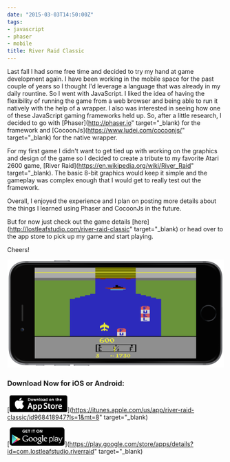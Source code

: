```yaml
---
date: "2015-03-03T14:50:00Z"
tags:
- javascript
- phaser
- mobile
title: River Raid Classic
---
```


Last fall I had some free time and decided to try my hand at game development again. I have been working in the mobile space for the past couple of years so I thought I'd leverage a language that was already in my daily rountine. So I went with JavaScript. I liked the idea of having the flexibility of running the game from a web browser and being able to run it natively with the help of a wrapper. I also was interested in seeing how one of these JavaScript gaming frameworks held up.  So, after a little research, I decided to go with [Phaser](http://phaser.io" target="_blank) for the framework and [CocoonJs](https://www.ludei.com/cocoonjs/" target="_blank) for the native wrapper.

For my first game I didn't want to get tied up with working on the graphics and design of the game so I decided to create a tribute to my favorite Atari 2600 game, [River Raid](https://en.wikipedia.org/wiki/River_Raid" target="_blank). The basic 8-bit graphics would keep it simple and the gameplay was complex enough that I would get to really test out the framework.

Overall, I enjoyed the experience and I plan on posting more details about the things I learned using Phaser and CocoonJs in the future.

But for now just check out the game details [here](http://lostleafstudio.com/river-raid-classic" target="_blank) or head over to the app store to pick up my game and start playing. 

Cheers!

![iPhone 6 Screenshot](/images/projects/river-raid-classic-iphone6.png)

### Download Now for iOS or Android:
[![Download on the App Store](/images/projects/app-store-badge.png)](https://itunes.apple.com/us/app/river-raid-classic/id968418947?ls=1&mt=8" target="_blank)

[![Get it on Google Play](/images/projects/google-play-badge.png)](https://play.google.com/store/apps/details?id=com.lostleafstudio.riverraid" target="_blank)


